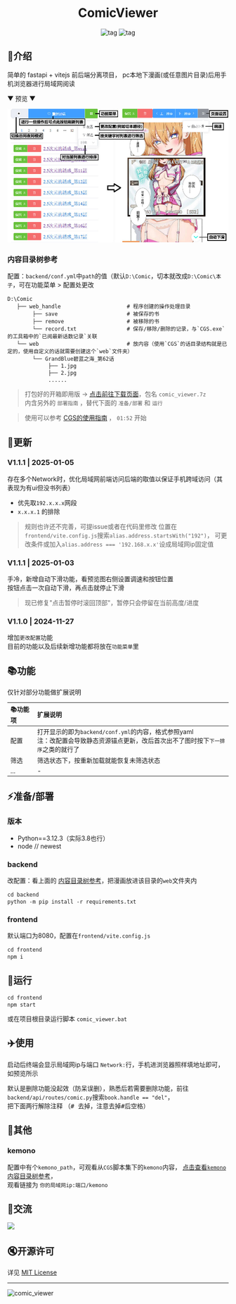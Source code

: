 <div align="center">
  <h1 id="koishi">ComicViewer</h1>
  <img src="https://img.shields.io/badge/Backend-Python3.12-green.svg?colorA=abcdef" alt="tag">
  <img src="https://img.shields.io/badge/Frontend-Vite+elementPlus-blue.svg?colorA=abcdef" alt="tag">
</div>


## 📑介绍
简单的 fastapi + vitejs 前后端分离项目， pc本地下漫画(或任意图片目录)后用手机浏览器进行局域网阅读


▼ 预览 ▼

![](doc/assets/comic_viewer.jpg)

### 内容目录树参考
配置：`backend/conf.yml`中`path`的值（默认`D:\Comic`，切本就改成`D:\Comic\本子`，可在功能菜单 > 配置处更改
```shell
D:\Comic                              
   ├── web_handle                     # 程序创建的操作处理目录
        ├── save                      # 被保存的书
        ├── remove                    # 被移除的书
        └── record.txt                # 保存/移除/删除的记录，与`CGS.exe`的工具箱中的`已阅最新话数记录`关联
   └── web                            # 放内容（使用`CGS`的话目录结构就是已定的，使用自定义的话就需要创建这个`web`文件夹）
        └── GrandBlue碧蓝之海_第62话
             ├── 1.jpg
             ├── 2.jpg
             ......
```

> 打包好的开箱即用版 → [点击前往下载页面](https://github.com/jasoneri/comic_viewer/releases)，包名 `comic_viewer.7z`<br>
> 内含另外的 `部署指南` ，替代下面的 `准备/部署` 和 `运行`

> 使用可以参考 [CGS的使用指南](https://www.veed.io/view/zh-CN/688ae765-2bfb-4deb-9495-32b24a273373?panel=comments) ，
> `01:52` 开始


## 📢更新

### V1.1.1 | 2025-01-05

存在多个Network时，优化局域网前端访问后端的取值以保证手机跨域访问（其表现为有ui但没书列表）
+ 优先取`192.x.x.x`网段
+ `x.x.x.1` 的排除
> 规则也许还不完善，可提issue或者在代码里修改 位置在`frontend/vite.config.js`搜索`alias.address.startsWith("192")`，
> 可更改条件或加入`alias.address === '192.168.x.x'`设成局域网ip固定值

### V1.1.1 | 2025-01-03

手冷，新增自动下滑功能，看预览图右侧设置调速和按钮位置 <br>
按钮点击一次自动下滑，再点击就停止下滑

> 现已修复"点击暂停时滚回顶部"，暂停只会停留在当前高度/进度


### V1.1.0 | 2024-11-27

增加`更改配置`功能<br>目前的功能以及后续新增功能都将放在`功能菜单`里


## 📚功能 
仅针对部分功能做扩展说明

| 📚功能项 | 扩展说明                                                                              | 
|:------|:----------------------------------------------------------------------------------|
| 配置    | 打开显示的即为`backend/conf.yml`的内容，格式参照yaml<br>注：改配置会导致静态资源锚点更新，改后首次出不了图时按下`下一排序`之类的就行了 |
| 筛选    | 筛选状态下，按重新加载就能恢复未筛选状态                                                              |
| ...   | -                                                                                 |

## ⚡️准备/部署
### 版本
+ Python==3.12.3（实际3.8也行）
+ node  // newest
### backend
改配置：看上面的 [内容目录树参考](#内容目录树参考)，把漫画放进该目录的`web`文件夹内

```shell
cd backend
python -m pip install -r requirements.txt
```

### frontend
默认端口为8080，配置在`frontend/vite.config.js`
```shell
cd frontend
npm i
```
## 🚀运行
```shell
cd frontend
npm start
```
或在项目根目录运行脚本 `comic_viewer.bat`

## ✈️使用
启动后终端会显示局域网ip与端口 `Network:`行，手机进浏览器照样填地址即可，如预览所示

默认是删除功能没起效（防呆误删），熟悉后若需要删除功能，前往`backend/api/routes/comic.py`搜索`book.handle == "del"`，<br>
把下面两行解除注释 （<kbd># </kbd>去掉，注意去掉<kbd>#</kbd>后空格）

## 🔰其他
### kemono
配置中有个`kemono_path`，可观看从`CGS`脚本集下的`kemono`内容，
[点击查看`kemono`内容目录树参考](https://github.com/jasoneri/ComicGUISpider/blob/GUI/utils/script/script.md#%E8%BF%90%E8%A1%8C%E8%BF%87%E5%90%8E%E6%89%80%E5%BE%97%E7%9B%AE%E5%BD%95%E6%A0%91)， <br>
观看链接为 `你的局域网ip:端口/kemono`

## 💬交流
![](https://img.shields.io/badge/QQ群-437774506-blue.svg?colorA=abcopq)

## 🔇开源许可
详见 [MIT License](https://github.com/jasoneri/comic_viewer/blob/master/LICENSE)

---

![comic_viewer](https://count.getloli.com/get/@comic_viewer?theme=rule34)
